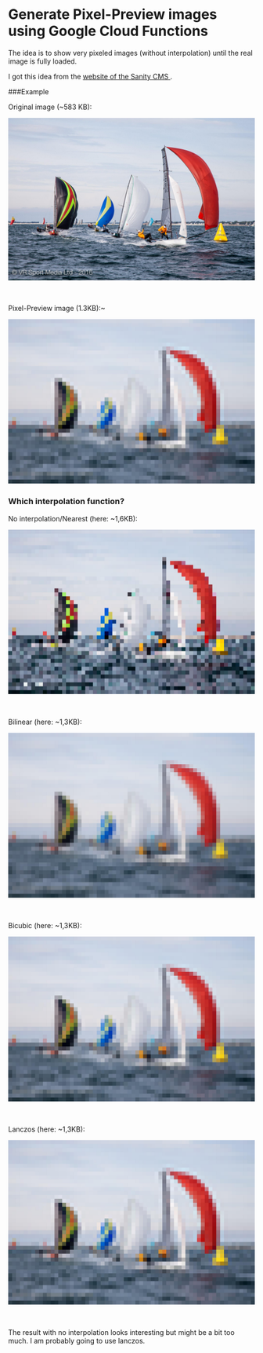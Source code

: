 
# Generate Pixel-Preview images using Google Cloud Functions 

The idea is to show very pixeled images (without interpolation) until 
the real image is fully loaded.

I got this idea from the [website of the Sanity CMS ](https://www.sanity.io/blog).

###Example 

Original image (~583 KB):

![](examples/tmp-crop.jpg)

<br/>

Pixel-Preview image (1.3KB):~

![](examples/tmp-pixel-lanczos.jpg)


### Which interpolation function?

No interpolation/Nearest (here: ~1,6KB):

![](examples/tmp-pixel-nearest.jpg)

<br/>

Bilinear (here: ~1,3KB):

![](examples/tmp-pixel-bilinear.jpg)

<br/>

Bicubic (here: ~1,3KB):

![](examples/tmp-pixel-bicubic.jpg)

<br/>

Lanczos (here: ~1,3KB):

![](examples/tmp-pixel-lanczos.jpg)

<br/>

The result with no interpolation looks interesting but might be a bit too much. I am probably going to use lanczos.

